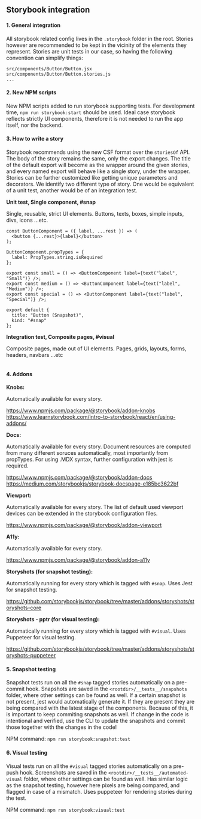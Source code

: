 ## Storybook integration

#### 1. General integration

All storybook related config lives in the `.storybook` folder in the root. Stories however are recommended to be kept in the vicinity of the elements they represent. Stories are unit tests in our case, so having the following convention can simplify things:

```
src/components/Button/Button.jsx
src/components/Button/Button.stories.js
...
```

#### 2. New NPM scripts

New NPM scripts added to run storybook supporting tests. For development time, `npm run storybook:start` should be used. Ideal case storybook reflects strictly UI components, therefore it is not needed to run the app itself, nor the backend.

#### 3. How to write a story

Storybook recommends using the new CSF format over the `storiesOf` API. The body of the story remains the same, only the export changes. The title of the default export will become as the wrapper around the given stories, and every named export will behave like a single story, under the wrapper. Stories can be further customized like getting unique parameters and decorators.
We identify two different type of story. One would be equivalent of a unit test, another would be of an integration test.

**Unit test, Single component, #snap**

Single, reusable, strict UI elements. Buttons, texts, boxes, simple inputs, divs, icons ...etc.

```
const ButtonComponent = ({ label, ...rest }) => (
  <button {...rest}>{label}</button>
);

ButtonComponent.propTypes = {
  label: PropTypes.string.isRequired
};

export const small = () => <ButtonComponent label={text("label", "Small")} />;
export const medium = () => <ButtonComponent label={text("label", "Medium")} />;
export const special = () => <ButtonComponent label={text("label", "Special")} />;

export default {
  title: "Button (Snapshot)",
  kind: "#snap"
};
```

**Integration test, Composite pages, #visual**

Composite pages, made out of UI elements. Pages, grids, layouts, forms, headers, navbars ...etc

```

```

#### 4. Addons

**Knobs:**

Automatically available for every story.

https://www.npmjs.com/package/@storybook/addon-knobs
https://www.learnstorybook.com/intro-to-storybook/react/en/using-addons/

**Docs:**

Automatically available for every story. Document resources are computed from many different soruces automatically,
most importantly from propTypes. For using .MDX syntax, further configuration with jest is required.

https://www.npmjs.com/package/@storybook/addon-docs
https://medium.com/storybookjs/storybook-docspage-e185bc3622bf

**Viewport:**

Automatically available for every story. The list of default used viewport devices can be extended in the storybook
configuration files.

https://www.npmjs.com/package/@storybook/addon-viewport

**A11y:**

Automatically available for every story.

https://www.npmjs.com/package/@storybook/addon-a11y

**Storyshots (for snapshot testing):**

Automatically running for every story which is tagged with `#snap`. Uses Jest for snapshot testing.

https://github.com/storybookjs/storybook/tree/master/addons/storyshots/storyshots-core

**Storyshots - pptr (for visual testing):**

Automatically running for every story which is tagged with `#visual`. Uses Puppeteer for visual testing.

https://github.com/storybookjs/storybook/tree/master/addons/storyshots/storyshots-puppeteer

#### 5. Snapshot testing

Snapshot tests run on all the `#snap` tagged stories automatically on a pre-commit hook. Snapshots are saved in the `<rootdir>/__tests__/snapshots` folder, where other settings can be found as well. If a certain snapshot is not present, jest would automatically generate it. If they are present they are being compared with the latest stage of the components. Because of this, it is important to keep commiting snapshots as well.
If change in the code is intentional and verified, use the CLI to update the snapshots and commit those together with the changes in the code!

NPM command: `npm run storybook:snapshot:test`

#### 6. Visual testing

Visual tests run on all the `#visual` tagged stories automatically on a pre-push hook. Screenshots are saved in the `<rootdir>/__tests__/automated-visual` folder, where other settings can be found as well. Has similar logic as the snapshot testing, however here pixels are being compared, and flagged in case of a mismatch. Uses puppeteer for rendering stories during the test.

NPM command: `npm run storybook:visual:test`
